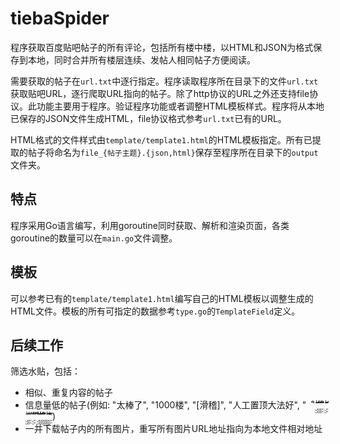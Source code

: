 # tiebaSpider

程序获取百度贴吧帖子的所有评论，包括所有楼中楼，以HTML和JSON为格式保存到本地，同时合并所有楼层连续、发帖人相同帖子方便阅读。

需要获取的帖子在`url.txt`中逐行指定。程序读取程序所在目录下的文件`url.txt`获取贴吧URL，逐行爬取URL指向的帖子。除了http协议的URL之外还支持file协议。此功能主要用于程序。验证程序功能或者调整HTML模板样式。程序将从本地已保存的JSON文件生成HTML，file协议格式参考`url.txt`已有的URL。

HTML格式的文件样式由`template/template1.html`的HTML模板指定。所有已提取的帖子将命名为`file_{帖子主题}.{json,html}`保存至程序所在目录下的`output`文件夹。

## 特点

程序采用Go语言编写，利用goroutine同时获取、解析和渲染页面，各类goroutine的数量可以在`main.go`文件调整。

## 模板

可以参考已有的`template/template1.html`编写自己的HTML模板以调整生成的HTML文件。模板的所有可指定的数据参考`type.go`的`TemplateField`定义。

## 后续工作

筛选水贴，包括：

- 相似、重复内容的帖子
- 信息量低的帖子(例如: "太棒了", "1000楼", "[滑稽]", "人工置顶大法好", "　ۣۣۖۖۖิۖิิ ۣۣۖۖ ۖ ۣۣۖۖิ ۖิิۣۣۖۖۖิۖิิ ۣۣۖۖ ۖ ۣۣۖۖ ۖ ۣۣۖۖิ ۖิิۣۣۖۖิ ۖิิۣۣۖۖۖิۖิิ ۣۣۖۖ ۖ ۣۣิۣۣۣۖۖۖิۖิิ ۣۣۖۖ")
- 一并下载帖子内的所有图片，重写所有图片URL地址指向为本地文件相对地址
